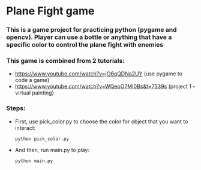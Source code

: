 # Plane Fight game
### This is a game project for practicing python (pygame and opencv). Player can use a bottle or anything that have a specific color to control the plane fight with enemies

### This game is combined from 2 tutorials:
- https://www.youtube.com/watch?v=jO6qQDNa2UY (use pygame to code a game)
- https://www.youtube.com/watch?v=WQeoO7MI0Bs&t=7539s (project 1 - virtual painting)
### Steps:
- First, use pick_color.py to choose the color for object that you want to interact:
    ```
    python pick_color.py
    ```
- And then, run main.py to play:
    ```
    python main.py
    ```
